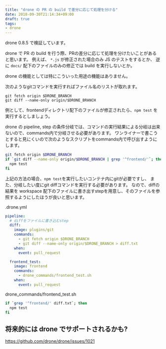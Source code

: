 ```yaml
---
title: "drone の PR の build で差分に応じて処理を分ける"
date: 2018-09-30T21:14:34+09:00
draft: true
tags:
- drone
---
```


drone 0.8.5 で検証しています。

drone で PR の build を行う際、PRの差分に応じて処理を分けたいことがあると思います。
例えば、 `*.js` が修正された場合のみ JS のテストをするとか、
逆に `docs/` 配下のファイルのみの修正では build を実行しないとか。

drone の機能としては特にこういった用途の機能はありません。

次のようなgitコマンドを実行すればファイル名のリストが取れます。

```
git fetch origin $DRONE_BRANCH
git diff --name-only origin/$DRONE_BRANCH
```

例として、frontendディレクトリ配下のファイルが修正されたら、`npm test` を実行するとしましょう。

drone の pipeline, step の条件分岐では、コマンドの実行結果による分岐は出来ないので、commands内で分岐させる必要があります。
ワンライナーで書こうとすると見にくいので次のようなスクリプトをcommands内で呼び出すようにします。

```sh
git fetch origin $DRONE_BRANCH
if `git diff --name-only origin/$DRONE_BRANCH | grep '^frontend/'`; then
  npm test
fi
```

上記の方法の場合、`npm test`を実行したいコンテナ内にgitが必要ですし、
また、分岐したい度にgit diffコマンドを実行する必要があります。
なので、diffの結果を workspace 配下のファイルに書き出すstepを用意し、そのファイルを参照するようにしたほうが良いと思います。

.drone.yml

```yaml
pipeline:
  # diffをファイルに書き込むstep
  diff:
    image: plugins/git
    commands:
      - git fetch origin $DRONE_BRANCH
      - git diff --name-only origin/$DRONE_BRANCH > diff.txt
    when:
      event: pull_request

  frontend_test:
    image: frontend
    commands:
      - drone_commands/frontend_test.sh
    when:
      event: pull_request
```

drone_commands/frontend_test.sh

```sh
if `grep '^frontend/' diff.txt`; then
  npm test
fi
```

## 将来的には drone でサポートされるかも?

https://github.com/drone/drone/issues/1021

